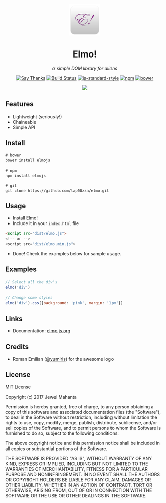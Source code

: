 <p align="center">
<img src="https://github.com/lap00zza/elmo/blob/master/assets/Elmo_Logo.png" height="100" width="100">
</p>
<h1 align="center">Elmo!</h1>
<p align="center"><em>a simple DOM library for aliens</em></p> 
<p align="center">
	<a href="https://saythanks.io/to/lap00zza"><img src="https://img.shields.io/badge/Say%20Thanks-!-1EAEDB.svg" alt="Say Thanks"></a>
	<a href="https://travis-ci.org/lap00zza/elmo"><img src="https://travis-ci.org/lap00zza/elmo.svg" alt="Build Status"></a>
	<a href="http://standardjs.com"><img src="https://img.shields.io/badge/code%20style-standard-brightgreen.svg" alt="js-standard-style"></a>
	<a href="https://www.npmjs.com/package/elmojs"><img src="https://img.shields.io/npm/v/elmojs.svg?maxAge=3600" alt="npm"></a>
	<a href="https://github.com/lap00zza/elmo"><img src="https://img.shields.io/bower/v/elmojs.svg?maxAge=3600" alt="bower"></a>
</p>
<p align="center"><a href="https://nodei.co/npm/elmojs/"><img src="https://nodei.co/npm/elmojs.png?downloads=true&downloadRank=true&stars=true"></a></p>

## Features
* Lightweight (seriously!)
* Chaineable
* Simple API

## Install
```shell
# bower
bower install elmojs

# npm
npm install elmojs

# git
git clone https://github.com/lap00zza/elmo.git
```

## Usage
* Install Elmo!
* Include it in your `index.html` file 
```html
<script src="dist/elmo.js">
<!-- or -->
<script src="dist/elmo.min.js">
```
* Done! Check the examples below for sample usage.

## Examples
```js
// Select all the div's
elmo('div')

// Change some styles
elmo('div').css({background: 'pink', margin: '1px'})
```
## Links
* Documentation: [elmo.js.org](https://elmo.js.org)

## Credits
* Roman Emilian ([@yumiris](https://github.com/yumiris)) for the awesome logo

## License
MIT License

Copyright (c) 2017 Jewel Mahanta

Permission is hereby granted, free of charge, to any person obtaining a copy
of this software and associated documentation files (the "Software"), to deal
in the Software without restriction, including without limitation the rights
to use, copy, modify, merge, publish, distribute, sublicense, and/or sell
copies of the Software, and to permit persons to whom the Software is
furnished to do so, subject to the following conditions:

The above copyright notice and this permission notice shall be included in all
copies or substantial portions of the Software.

THE SOFTWARE IS PROVIDED "AS IS", WITHOUT WARRANTY OF ANY KIND, EXPRESS OR
IMPLIED, INCLUDING BUT NOT LIMITED TO THE WARRANTIES OF MERCHANTABILITY,
FITNESS FOR A PARTICULAR PURPOSE AND NONINFRINGEMENT. IN NO EVENT SHALL THE
AUTHORS OR COPYRIGHT HOLDERS BE LIABLE FOR ANY CLAIM, DAMAGES OR OTHER
LIABILITY, WHETHER IN AN ACTION OF CONTRACT, TORT OR OTHERWISE, ARISING FROM,
OUT OF OR IN CONNECTION WITH THE SOFTWARE OR THE USE OR OTHER DEALINGS IN THE
SOFTWARE.
